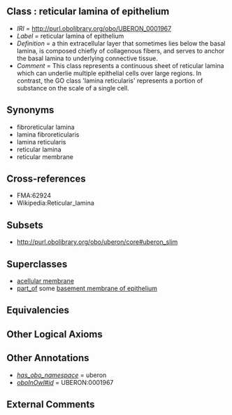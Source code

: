 
## Class : reticular lamina of epithelium

 * *IRI* = http://purl.obolibrary.org/obo/UBERON_0001967
 * *Label* = reticular lamina of epithelium
 * *Definition* = a thin extracellular layer that sometimes lies below the basal lamina, is composed chiefly of collagenous fibers, and serves to anchor the basal lamina to underlying connective tissue.
 * *Comment* = This class represents a continuous sheet of reticular lamina which can underlie multiple epithelial cells over large regions. In contrast, the GO class 'lamina reticularis' represents a portion of substance on the scale of a single cell.

## Synonyms

 * fibroreticular lamina
 * lamina fibroreticularis
 * lamina reticularis
 * reticular lamina
 * reticular membrane

## Cross-references

 * FMA:62924
 * Wikipedia:Reticular_lamina

## Subsets

 * http://purl.obolibrary.org/obo/uberon/core#uberon_slim

## Superclasses

 * [acellular membrane](../../UBERON/64/UBERON_0005764.md)
 * [part_of](../../BFO/50/BFO_0000050.md) some [basement membrane of epithelium](../../UBERON/69/UBERON_0005769.md)

## Equivalencies


## Other Logical Axioms


## Other Annotations

 * *[has_obo_namespace](../../ce/oboInOwl#hasOBONamespace.md)* = uberon
 * *[oboInOwl#id](../../id/oboInOwl#id.md)* = UBERON:0001967

## External Comments

